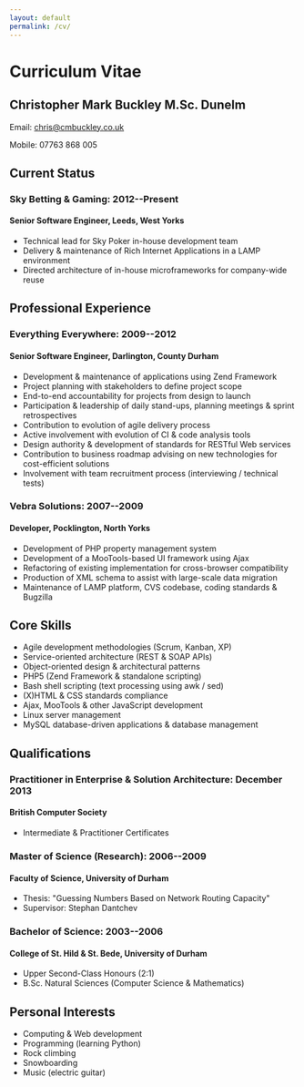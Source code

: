 ```yaml
---
layout: default
permalink: /cv/
---
```

# Curriculum Vitae

## Christopher Mark Buckley M.Sc. Dunelm

Email: chris@cmbuckley.co.uk

Mobile: 07763 868 005


## Current Status

### Sky Betting & Gaming: 2012--Present
#### Senior Software Engineer, Leeds, West Yorks
* Technical lead for Sky Poker in-house development team
* Delivery & maintenance of Rich Internet Applications in a LAMP environment
* Directed architecture of in-house microframeworks for company-wide reuse

## Professional Experience

### Everything Everywhere: 2009--2012
#### Senior Software Engineer, Darlington, County Durham
* Development & maintenance of applications using Zend Framework
* Project planning with stakeholders to define project scope
* End-to-end accountability for projects from design to launch
* Participation & leadership of daily stand-ups, planning meetings & sprint retrospectives
* Contribution to evolution of agile delivery process
* Active involvement with evolution of CI & code analysis tools
* Design authority & development of standards for RESTful Web services
* Contribution to business roadmap advising on new technologies for cost-efficient solutions
* Involvement with team recruitment process (interviewing / technical tests)

### Vebra Solutions: 2007--2009
#### Developer, Pocklington, North Yorks
* Development of PHP property management system
* Development of a MooTools-based UI framework using Ajax
* Refactoring of existing implementation for cross-browser compatibility
* Production of XML schema to assist with large-scale data migration
* Maintenance of LAMP platform, CVS codebase, coding standards & Bugzilla

## Core Skills

* Agile development methodologies (Scrum, Kanban, XP)
* Service-oriented architecture (REST & SOAP APIs)
* Object-oriented design & architectural patterns
* PHP5 (Zend Framework & standalone scripting)
* Bash shell scripting (text processing using awk / sed)
* (X)HTML & CSS standards compliance
* Ajax, MooTools & other JavaScript development
* Linux server management
* MySQL database-driven applications & database management

## Qualifications

### Practitioner in Enterprise & Solution Architecture: December 2013
#### British Computer Society
* Intermediate & Practitioner Certificates

### Master of Science (Research): 2006--2009
#### Faculty of Science, University of Durham
* Thesis: "Guessing Numbers Based on Network Routing Capacity"
* Supervisor: Stephan Dantchev

### Bachelor of Science: 2003--2006
#### College of St. Hild & St. Bede, University of Durham
* Upper Second-Class Honours (2:1)
* B.Sc. Natural Sciences (Computer Science & Mathematics)

## Personal Interests

* Computing & Web development
* Programming (learning Python)
* Rock climbing
* Snowboarding
* Music (electric guitar)

